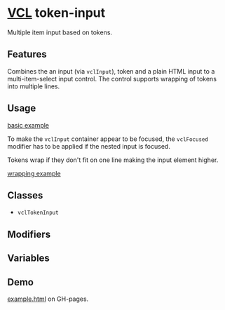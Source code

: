 # [VCL](https://github.com/vcl/vcl/doc) token-input

Multiple item input based on tokens.

## Features

Combines the an input (via `vclInput`), token and a plain HTML input to
a multi-item-select input control.
The control supports wrapping of tokens into multiple lines.

## Usage

[basic example](/demo/example-basic.html)

To make the `vclInput` container appear to be focused, the
`vclFocused` modifier has to be applied if the nested input is focused.

Tokens wrap if they don't fit on one line making the input element
higher.

[wrapping example](/demo/example-wrapping.html)

## Classes

- `vclTokenInput`

## Modifiers

## Variables

## Demo

[example.html](/demo/example.html) on GH-pages.
